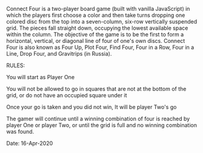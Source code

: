 Connect Four is a two-player board game (built with vanilla JavaScript) in which the players first choose a color and then take turns dropping one colored disc from the top into a seven-column, six-row vertically suspended grid. The pieces fall straight down, occupying the lowest available space within the column. The objective of the game is to be the first to form a horizontal, vertical, or diagonal line of four of one's own discs. Connect Four is also known as Four Up, Plot Four, Find Four, Four in a Row, Four in a Line, Drop Four, and Gravitrips (in Russia).

RULES:

You will start as Player One

You will not be allowed to go in squares that are not at the bottom of the grid, or do not have an occupied square under it

Once your go is taken and you did not win, It will be player Two's go

The gamer will continue until a winning combination of four is reached by player One or player Two, or until the grid is full and no winning combination was found.

Date: 16-Apr-2020
